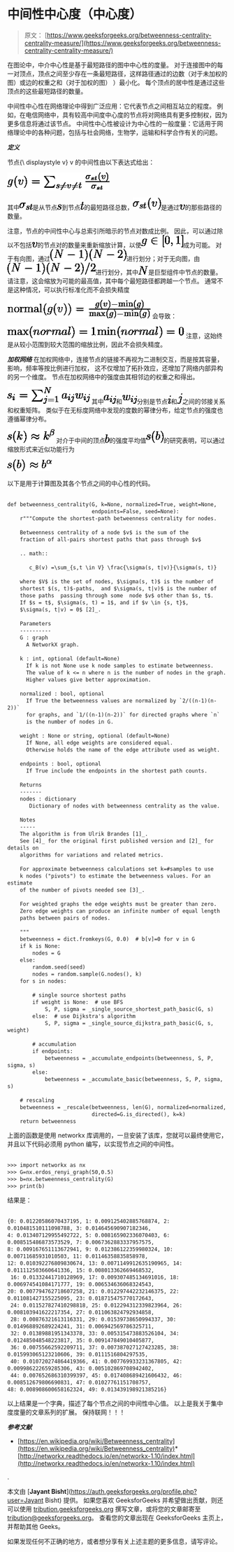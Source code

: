# 中间性中心度（中心度）

> 原文： [https://www.geeksforgeeks.org/betweenness-centrality-centrality-measure/](https://www.geeksforgeeks.org/betweenness-centrality-centrality-measure/)

在图论中，中介中心性是基于最短路径的图中中心性的度量。 对于连接图中的每一对顶点，顶点之间至少存在一条最短路径，这样路径通过的边数（对于未加权的图）或边的权重之和（对于加权的图） ）最小化。 每个顶点的居中性是通过这些顶点的这些最短路径的数量。

中间性中心性在网络理论中得到广泛应用：它代表节点之间相互站立的程度。 例如，在电信网络中，具有较高中间度中心度的节点将对网络具有更多控制权，因为更多信息将通过该节点。 中间性中心性被设计为中心性的一般度量：它适用于网络理论中的各种问题，包括与社会网络，生物学，运输和科学合作有关的问题。

***定义***

节点{\ displaystyle v} v 的中间性由以下表达式给出：

![ g(v)=\sum _{{s\neq v\neq t}}{\frac  {\sigma _{{st}}(v)}{\sigma _{{st}}}}](img/ed3a525b9694eb7878ae5ac3af43de8a.png "Rendered by QuickLaTeX.com")

其中![ \sigma_{st}](img/e4aece61033f804c7049e530e4bcecde.png "Rendered by QuickLaTeX.com")是从节点![s](img/27afaf2b0e3eaea3d7e963f3f9a730e2.png "Rendered by QuickLaTeX.com")到节点![ t](img/c9c2148481ddde233dd09ea71ac06c48.png "Rendered by QuickLaTeX.com")的最短路径总数，![ \sigma_{st}(v)](img/780b1a229426e9b739788b26d42b1168.png "Rendered by QuickLaTeX.com")是通过![ v](img/0cee31e9a8eb7995804b7f41d3845812.png "Rendered by QuickLaTeX.com")的那些路径的数量。

注意，节点的中间性中心与总索引所暗示的节点对数成比例。 因此，可以通过除以不包括![ v](img/0cee31e9a8eb7995804b7f41d3845812.png "Rendered by QuickLaTeX.com")的节点对的数量来重新缩放计算，以使![g\in [0,1]](img/3b5cb87b61e4d3d0e18e8dfd60f385c0.png "Rendered by QuickLaTeX.com")成为可能。 对于有向图，通过![ (N-1)(N-2)](img/8c4dd24fd05b798d088fadef41231cd1.png "Rendered by QuickLaTeX.com")进行划分；对于无向图，由![ (N-1)(N-2)/2](img/183eb681d707128041e16ee48d8c836d.png "Rendered by QuickLaTeX.com")进行划分，其中![ N](img/d73551c7c27f3005e675d3aaad33ae32.png "Rendered by QuickLaTeX.com")是巨型组件中节点的数量。 请注意，这会缩放为可能的最高值，其中每个最短路径都跨越一个节点。 通常不是这种情况，可以执行标准化而不会损失精度

![{\mbox{normal}}(g(v))={\frac  {g(v)-\min(g)}{\max(g)-\min(g)}}](img/5e910222fcd769882cf7784175cb4868.png "Rendered by QuickLaTeX.com")
会导致：

![ \max(normal)=1](img/cc81ca78e8b56722ab03cecb5c070574.png "Rendered by QuickLaTeX.com")
![ \min(normal)=0](img/54234953da5ca2d03d398f6d7323b8f9.png "Rendered by QuickLaTeX.com")
注意，这始终是从较小范围到较大范围的缩放比例，因此不会损失精度。

***加权网络***
在加权网络中，连接节点的链接不再视为二进制交互，而是按其容量，影响，频率等按比例进行加权， 这不仅增加了拓扑效应，还增加了网络内部异构的另一个维度。 节点在加权网络中的强度由其相邻边的权重之和得出。

![ s_{{i}}=\sum _{{j=1}}^{{N}}a_{{ij}}w_{{ij}}](img/a0a95caf85bb442f2fd73799d3ff6573.png "Rendered by QuickLaTeX.com")
其中![ a_{ij}](img/eaf82fc986502804443cc4bedca91fef.png "Rendered by QuickLaTeX.com")和![ w_{ij}](img/8fa70ae99a1cef5303db163235193d31.png "Rendered by QuickLaTeX.com")分别是节点![ i](img/3a2ba36c8e4291c2cd213ceabc5973ae.png "Rendered by QuickLaTeX.com")和![ j](img/679ee478a61eaab867b75af9fc9fad1d.png "Rendered by QuickLaTeX.com")之间的邻接关系和权重矩阵。 类似于在无标度网络中发现的度数的幂律分布，给定节点的强度也遵循幂律分布。

![ s(k)\approx k^{\beta }](img/5563227959b13ea64ec87a7161aada41.png "Rendered by QuickLaTeX.com")
对介于中间的顶点![ b](img/8446b80aee76e02e980458eb46a4cd27.png "Rendered by QuickLaTeX.com")的强度平均值![ s(b)](img/f247014c37531c2d920e0aca4d653768.png "Rendered by QuickLaTeX.com")的研究表明，可以通过缩放形式来近似功能行为

![ s(b)\approx b^{{\alpha }}](img/ce225fccd49629c2390034557e988802.png "Rendered by QuickLaTeX.com")

以下是用于计算图及其各个节点之间的中心性的代码。

```

def betweenness_centrality(G, k=None, normalized=True, weight=None, 
                           endpoints=False, seed=None): 
    r"""Compute the shortest-path betweenness centrality for nodes. 

    Betweenness centrality of a node $v$ is the sum of the 
    fraction of all-pairs shortest paths that pass through $v$ 

    .. math:: 

       c_B(v) =\sum_{s,t \in V} \frac{\sigma(s, t|v)}{\sigma(s, t)} 

    where $V$ is the set of nodes, $\sigma(s, t)$ is the number of 
    shortest $(s, t)$-paths,  and $\sigma(s, t|v)$ is the number of 
    those paths  passing through some  node $v$ other than $s, t$. 
    If $s = t$, $\sigma(s, t) = 1$, and if $v \in {s, t}$, 
    $\sigma(s, t|v) = 0$ [2]_. 

    Parameters 
    ---------- 
    G : graph 
      A NetworkX graph. 

    k : int, optional (default=None) 
      If k is not None use k node samples to estimate betweenness. 
      The value of k <= n where n is the number of nodes in the graph. 
      Higher values give better approximation. 

    normalized : bool, optional 
      If True the betweenness values are normalized by `2/((n-1)(n-2))` 
      for graphs, and `1/((n-1)(n-2))` for directed graphs where `n` 
      is the number of nodes in G. 

    weight : None or string, optional (default=None) 
      If None, all edge weights are considered equal. 
      Otherwise holds the name of the edge attribute used as weight. 

    endpoints : bool, optional 
      If True include the endpoints in the shortest path counts. 

    Returns 
    ------- 
    nodes : dictionary 
       Dictionary of nodes with betweenness centrality as the value. 

    Notes 
    ----- 
    The algorithm is from Ulrik Brandes [1]_. 
    See [4]_ for the original first published version and [2]_ for details on 
    algorithms for variations and related metrics. 

    For approximate betweenness calculations set k=#samples to use 
    k nodes ("pivots") to estimate the betweenness values. For an estimate 
    of the number of pivots needed see [3]_. 

    For weighted graphs the edge weights must be greater than zero. 
    Zero edge weights can produce an infinite number of equal length 
    paths between pairs of nodes. 

    """
    betweenness = dict.fromkeys(G, 0.0)  # b[v]=0 for v in G 
    if k is None: 
        nodes = G 
    else: 
        random.seed(seed) 
        nodes = random.sample(G.nodes(), k) 
    for s in nodes: 

        # single source shortest paths 
        if weight is None:  # use BFS 
            S, P, sigma = _single_source_shortest_path_basic(G, s) 
        else:  # use Dijkstra's algorithm 
            S, P, sigma = _single_source_dijkstra_path_basic(G, s, weight) 

        # accumulation 
        if endpoints: 
            betweenness = _accumulate_endpoints(betweenness, S, P, sigma, s) 
        else: 
            betweenness = _accumulate_basic(betweenness, S, P, sigma, s) 

    # rescaling 
    betweenness = _rescale(betweenness, len(G), normalized=normalized, 
                           directed=G.is_directed(), k=k) 
    return betweenness 

```

上面的函数是使用 networkx 库调用的，一旦安装了该库，您就可以最终使用它，并且以下代码必须用 python 编写，以实现节点之间的中间性。

```

>>> import networkx as nx 
>>> G=nx.erdos_renyi_graph(50,0.5) 
>>> b=nx.betweenness_centrality(G) 
>>> print(b) 

```

结果是：

```

{0: 0.01220586070437195, 1: 0.009125402885768874, 2: 0.010481510111098788, 3: 0.014645690907182346,  
4: 0.013407129955492722, 5: 0.008165902336070403, 6: 0.008515486873573529, 7: 0.0067362883337957575,  
8: 0.009167651113672941, 9: 0.012386122359980324, 10: 0.00711685931010503, 11: 0.01146358835858978,  
12: 0.010392276809830674, 13: 0.0071149912635190965, 14: 0.011112503660641336, 15: 0.008013362669468532, 
 16: 0.01332441710128969, 17: 0.009307485134691016, 18: 0.006974541084171777, 19: 0.006534636068324543,  
20: 0.007794762718607258, 21: 0.012297442232146375, 22: 0.011081427155225095, 23: 0.018715475770172643, 
 24: 0.011527827410298818, 25: 0.012294312339823964, 26: 0.008103941622217354, 27: 0.011063824792934858, 
 28: 0.00876321613116331, 29: 0.01539738650994337, 30: 0.014968892689224241, 31: 0.006942569786325711, 
 32: 0.01389881951343378, 33: 0.005315473883526104, 34: 0.012485048548223817, 35: 0.009147849010405877, 
 36: 0.00755662592209711, 37: 0.007387027127423285, 38: 0.015993065123210606, 39: 0.0111516804297535, 
 40: 0.010720274864419366, 41: 0.007769933231367805, 42: 0.009986222659285306, 43: 0.005102869708942402, 
 44: 0.007652686310399397, 45: 0.017408689421606432, 46: 0.008512679806690831, 47: 0.01027761151708757,  
48: 0.008908600658162324, 49: 0.013439198921385216} 

```

以上结果是一个字典，描述了每个节点之间的中间性中心值。 以上是我关于集中度度量的文章系列的扩展。 保持联网！！！

***参考文献***

*   [https://en.wikipedia.org/wiki/Betweenness_centrality](https://en.wikipedia.org/wiki/Betweenness_centrality)*   [http://networkx.readthedocs.io/en/networkx-1.10/index.html](http://networkx.readthedocs.io/en/networkx-1.10/index.html)

.

本文由 [**Jayant Bisht**](https://auth.geeksforgeeks.org/profile.php?user=Jayant Bisht) 提供。 如果您喜欢 GeeksforGeeks 并希望做出贡献，则还可以使用 [tribution.geeksforgeeks.org](http://www.contribute.geeksforgeeks.org) 撰写文章，或将您的文章邮寄至 tribution@geeksforgeeks.org。 查看您的文章出现在 GeeksforGeeks 主页上，并帮助其他 Geeks。

如果发现任何不正确的地方，或者想分享有关上述主题的更多信息，请写评论。


